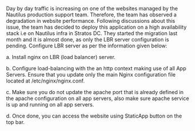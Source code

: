 Day by day traffic is increasing on one of the websites managed by the Nautilus production support team. Therefore, the team has observed a degradation in website performance. Following discussions about this issue, the team has decided to deploy this application on a high availability stack i.e on Nautilus infra in Stratos DC. They started the migration last month and it is almost done, as only the LBR server configuration is pending. Configure LBR server as per the information given below:



a. Install nginx on LBR (load balancer) server.


b. Configure load-balancing with the an http context making use of all App Servers. Ensure that you update only the main Nginx configuration file located at /etc/nginx/nginx.conf.


c. Make sure you do not update the apache port that is already defined in the apache configuration on all app servers, also make sure apache service is up and running on all app servers.


d. Once done, you can access the website using StaticApp button on the top bar.
